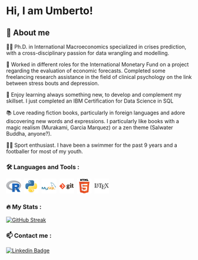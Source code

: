 # Hi, I am Umberto!

## 🚀 About me

👨‍🎓 Ph.D. in International Macroeconomics specialized in crises prediction, with a cross-disciplinary passion for data wrangling and modelling. 

🔬 Worked in different roles for the International Monetary Fund on a project regarding the evaluation of economic forecasts. Completed some freelancing research assistance in the field of clinical psychology on the link between stress bouts and depression.

🌱 Enjoy learning always something new, to develop and complement my skillset. I just completed an IBM Certification for Data Science in SQL 

📚 Love reading fiction books, particularly in foreign languages and adore discovering new words and expressions. I particularly like books with a magic realism
(Murakami, Garcia Marquez) or a zen theme (Salwater Buddha, anyone?).

🏊‍♂️ Sport enthusiast. I have been a swimmer for the past 9 years and a footballer for most of my youth.

### :hammer_and_wrench: Languages and Tools :

  <img src="https://github.com/devicons/devicon/blob/master/icons/r/r-original.svg" title="R" alt="R" width="40" height="40"/>&nbsp;
  <img src="https://github.com/devicons/devicon/blob/master/icons/python/python-original.svg" title="Python" alt="Python" width="40" height="40"/>&nbsp;
  <img src="https://github.com/devicons/devicon/blob/master/icons/mysql/mysql-original-wordmark.svg" title="MySQL"  alt="MySQL" width="40" height="40"/>&nbsp;
  <img src="https://github.com/devicons/devicon/blob/master/icons/git/git-original-wordmark.svg" title="Git"  alt="Git" width="40" height="40"/>&nbsp;
  <img src="https://github.com/devicons/devicon/blob/master/icons/html5/html5-original-wordmark.svg" title="Html"  alt="Html" width="40" height="40"/>&nbsp;
  <img src="https://github.com/devicons/devicon/blob/master/icons/latex/latex-original.svg" title="Latex"  alt="Latex" width="40" height="40"/>&nbsp;
   



### :fire: My Stats :


[![GitHub Streak](http://github-readme-streak-stats.herokuapp.com?user=umbertocollodel&theme=dark&background=000000)](https://git.io/streak-stats)



### :mailbox: Contact me :

[![Linkedin Badge](https://img.shields.io/badge/-Umberto-blue?style=flat&logo=Linkedin&logoColor=white)](https://www.linkedin.com/in/umberto-collodel-7a063a116/)




<!---
umbertocollodel/umbertocollodel is a ✨ special ✨ repository because its `README.md` (this file) appears on your GitHub profile.
You can click the Preview link to take a look at your changes.
--->
